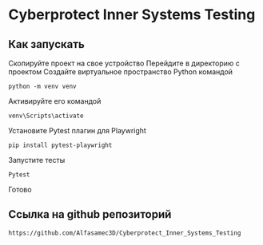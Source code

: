 # Cyberprotect Inner Systems Testing
## Как запускать
Скопируйте проект на свое устройство
Перейдите в директорию с проектом
Создайте виртуальное пространство Python командой

`python -m venv venv`

Активируйте его командой

`venv\Scripts\activate`

Установите Pytest плагин для Playwright

`pip install pytest-playwright`

Запустите тесты

`Pytest`

Готово

## Ссылка на github репозиторий

`https://github.com/Alfasamec3D/Cyberprotect_Inner_Systems_Testing`